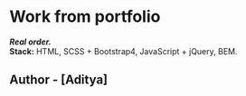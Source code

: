 # Work from portfolio
***Real order.*** <br/>
**Stack:** HTML, SCSS + Bootstrap4, JavaScript + jQuery, BEM.




## Author - [Aditya]
